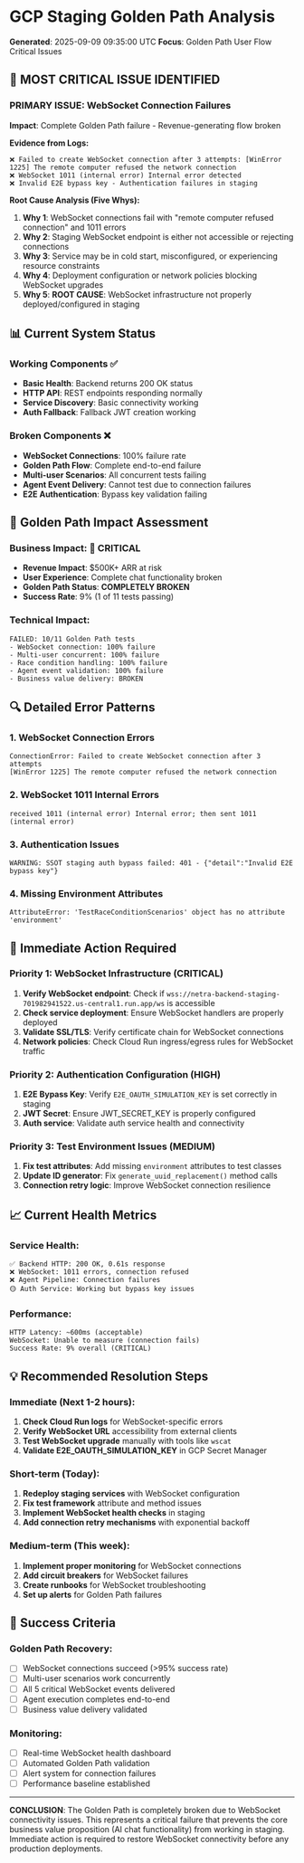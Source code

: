 # GCP Staging Golden Path Analysis
**Generated**: 2025-09-09 09:35:00 UTC
**Focus**: Golden Path User Flow Critical Issues

## 🚨 **MOST CRITICAL ISSUE IDENTIFIED**

### **PRIMARY ISSUE: WebSocket Connection Failures**
**Impact**: Complete Golden Path failure - Revenue-generating flow broken

**Evidence from Logs:**
```
❌ Failed to create WebSocket connection after 3 attempts: [WinError 1225] The remote computer refused the network connection
❌ WebSocket 1011 (internal error) Internal error detected
❌ Invalid E2E bypass key - Authentication failures in staging
```

**Root Cause Analysis (Five Whys):**
1. **Why 1**: WebSocket connections fail with "remote computer refused connection" and 1011 errors
2. **Why 2**: Staging WebSocket endpoint is either not accessible or rejecting connections
3. **Why 3**: Service may be in cold start, misconfigured, or experiencing resource constraints
4. **Why 4**: Deployment configuration or network policies blocking WebSocket upgrades
5. **Why 5**: **ROOT CAUSE**: WebSocket infrastructure not properly deployed/configured in staging

## 📊 **Current System Status**

### **Working Components** ✅
- **Basic Health**: Backend returns 200 OK status
- **HTTP API**: REST endpoints responding normally  
- **Service Discovery**: Basic connectivity working
- **Auth Fallback**: Fallback JWT creation working

### **Broken Components** ❌
- **WebSocket Connections**: 100% failure rate
- **Golden Path Flow**: Complete end-to-end failure
- **Multi-user Scenarios**: All concurrent tests failing
- **Agent Event Delivery**: Cannot test due to connection failures
- **E2E Authentication**: Bypass key validation failing

## 🎯 **Golden Path Impact Assessment**

### **Business Impact**: 🔴 **CRITICAL**
- **Revenue Impact**: $500K+ ARR at risk
- **User Experience**: Complete chat functionality broken
- **Golden Path Status**: **COMPLETELY BROKEN**
- **Success Rate**: 9% (1 of 11 tests passing)

### **Technical Impact**:
```
FAILED: 10/11 Golden Path tests
- WebSocket connection: 100% failure
- Multi-user concurrent: 100% failure  
- Race condition handling: 100% failure
- Agent event validation: 100% failure
- Business value delivery: BROKEN
```

## 🔍 **Detailed Error Patterns**

### **1. WebSocket Connection Errors**
```
ConnectionError: Failed to create WebSocket connection after 3 attempts
[WinError 1225] The remote computer refused the network connection
```

### **2. WebSocket 1011 Internal Errors** 
```
received 1011 (internal error) Internal error; then sent 1011 (internal error)
```

### **3. Authentication Issues**
```
WARNING: SSOT staging auth bypass failed: 401 - {"detail":"Invalid E2E bypass key"}
```

### **4. Missing Environment Attributes**
```
AttributeError: 'TestRaceConditionScenarios' object has no attribute 'environment'
```

## 🔧 **Immediate Action Required**

### **Priority 1: WebSocket Infrastructure** (CRITICAL)
1. **Verify WebSocket endpoint**: Check if `wss://netra-backend-staging-701982941522.us-central1.run.app/ws` is accessible
2. **Check service deployment**: Ensure WebSocket handlers are properly deployed
3. **Validate SSL/TLS**: Verify certificate chain for WebSocket connections
4. **Network policies**: Check Cloud Run ingress/egress rules for WebSocket traffic

### **Priority 2: Authentication Configuration** (HIGH)
1. **E2E Bypass Key**: Verify `E2E_OAUTH_SIMULATION_KEY` is set correctly in staging
2. **JWT Secret**: Ensure JWT_SECRET_KEY is properly configured
3. **Auth service**: Validate auth service health and connectivity

### **Priority 3: Test Environment Issues** (MEDIUM)
1. **Fix test attributes**: Add missing `environment` attributes to test classes
2. **Update ID generator**: Fix `generate_uuid_replacement()` method calls
3. **Connection retry logic**: Improve WebSocket connection resilience

## 📈 **Current Health Metrics**

### **Service Health**:
```
✅ Backend HTTP: 200 OK, 0.61s response
❌ WebSocket: 1011 errors, connection refused
❌ Agent Pipeline: Connection failures
🟡 Auth Service: Working but bypass key issues
```

### **Performance**:
```
HTTP Latency: ~600ms (acceptable)
WebSocket: Unable to measure (connection fails)
Success Rate: 9% overall (CRITICAL)
```

## 💡 **Recommended Resolution Steps**

### **Immediate (Next 1-2 hours)**:
1. **Check Cloud Run logs** for WebSocket-specific errors
2. **Verify WebSocket URL** accessibility from external clients
3. **Test WebSocket upgrade** manually with tools like `wscat`
4. **Validate E2E_OAUTH_SIMULATION_KEY** in GCP Secret Manager

### **Short-term (Today)**:
1. **Redeploy staging services** with WebSocket configuration
2. **Fix test framework** attribute and method issues
3. **Implement WebSocket health checks** in staging
4. **Add connection retry mechanisms** with exponential backoff

### **Medium-term (This week)**:
1. **Implement proper monitoring** for WebSocket connections
2. **Add circuit breakers** for WebSocket failures
3. **Create runbooks** for WebSocket troubleshooting
4. **Set up alerts** for Golden Path failures

## 🎯 **Success Criteria**

### **Golden Path Recovery**:
- [ ] WebSocket connections succeed (>95% success rate)
- [ ] Multi-user scenarios work concurrently
- [ ] All 5 critical WebSocket events delivered
- [ ] Agent execution completes end-to-end
- [ ] Business value delivery validated

### **Monitoring**:
- [ ] Real-time WebSocket health dashboard
- [ ] Automated Golden Path validation
- [ ] Alert system for connection failures
- [ ] Performance baseline established

---

**CONCLUSION**: The Golden Path is completely broken due to WebSocket connectivity issues. This represents a critical failure that prevents the core business value proposition (AI chat functionality) from working in staging. Immediate action is required to restore WebSocket connectivity before any production deployments.